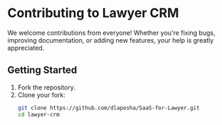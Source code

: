 # Contributing to Lawyer CRM

We welcome contributions from everyone! Whether you're fixing bugs, improving documentation, or adding new features, your help is greatly appreciated.

## Getting Started
1. Fork the repository.
2. Clone your fork:
   ```bash
   git clone https://github.com/dlaposha/SaaS-for-Lawyer.git
   cd lawyer-crm